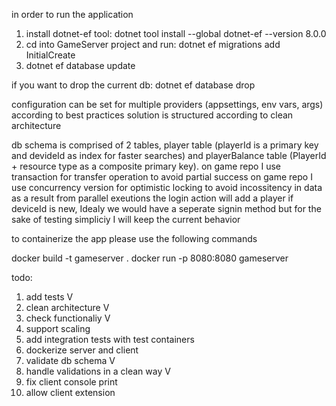in order to run the application

1. install dotnet-ef tool: 
dotnet tool install --global dotnet-ef --version 8.0.0
2. cd into GameServer project and run:
dotnet ef migrations add InitialCreate
3. dotnet ef database update     

if you want to drop the current db:
dotnet ef database drop   

configuration can be set for multiple providers (appsettings, env vars, args) according to best practices
solution is structured according to clean architecture

db schema is comprised of 2 tables, player table (playerId is a primary key and devideId as index for faster searches) and playerBalance table (PlayerId + resource type as a composite primary key). 
on game repo I use transaction for transfer operation to avoid partial success
on game repo I use concurrency version for optimistic locking to avoid incossitency in data as a result from parallel exeutions
the login action will add a player if deviceId is new, Idealy we would have a seperate signin method but for the sake of testing simpliciy I will keep the current behavior

to containerize the app please use the following commands

docker build -t gameserver .
docker run -p 8080:8080 gameserver


todo:
1. add tests V
2. clean architecture V
3. check functionaliy V
4. support scaling
5. add integration tests with test containers
6. dockerize server and client
7. validate db schema V
8. handle validations in a clean way V
9. fix client console print 
10. allow client extension
